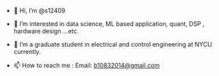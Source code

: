 - 👋 Hi, I’m @s12409
- 👀 I’m interested in data science, ML based application, quant, DSP , hardware design ...etc.
- 🌱 I’m a graduate student in electrical and control engineering at NYCU currently.

- 📫 How to reach me :
  Email: b10832014@gmail.com


<!---
s12409/s12409 is a ✨ special ✨ repository because its `README.md` (this file) appears on your GitHub profile.
You can click the Preview link to take a look at your changes.
--->
